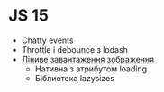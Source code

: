 # JS 15

- Chatty events
- Throttle і debounce з lodash
- [Ліниве завантаження зображення](https://web.dev/native-lazy-loading/)
  - Нативна з атрибутом loading
  - Біблиотека lazysizes
